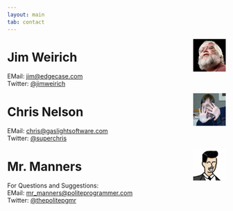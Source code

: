 ```yaml
---
layout: main
tab: contact
---
```

<div style="float:right">
<img src="/images/jim-portrait.jpg">
</div>

# Jim Weirich

EMail:   [jim@edgecase.com](mailto:jim@edgecase.com)   
Twitter: [@jimweirich](http://twitter.com/jimweirich)

<div style="float:right">
<img src="/images/chris-portrait.jpg" width="75" height="75">
</div>

# Chris Nelson

EMail:   [chris@gaslightsoftware.com](mailto:chris@gaslightsoftware.com)   
Twitter: [@superchris](http://twitter.com/superchris)

<div style="float:right">
<img src="/images/manners-portrait.jpg" width="75" height="75">
</div>

# Mr. Manners

For Questions and Suggestions:  
EMail: [mr_manners@politeprogrammer.com](mailto:mr_manners@politeprogrammer.com)  
Twitter: [@thepolitepgmr](http://twitter.com/thepolitepgmr)
